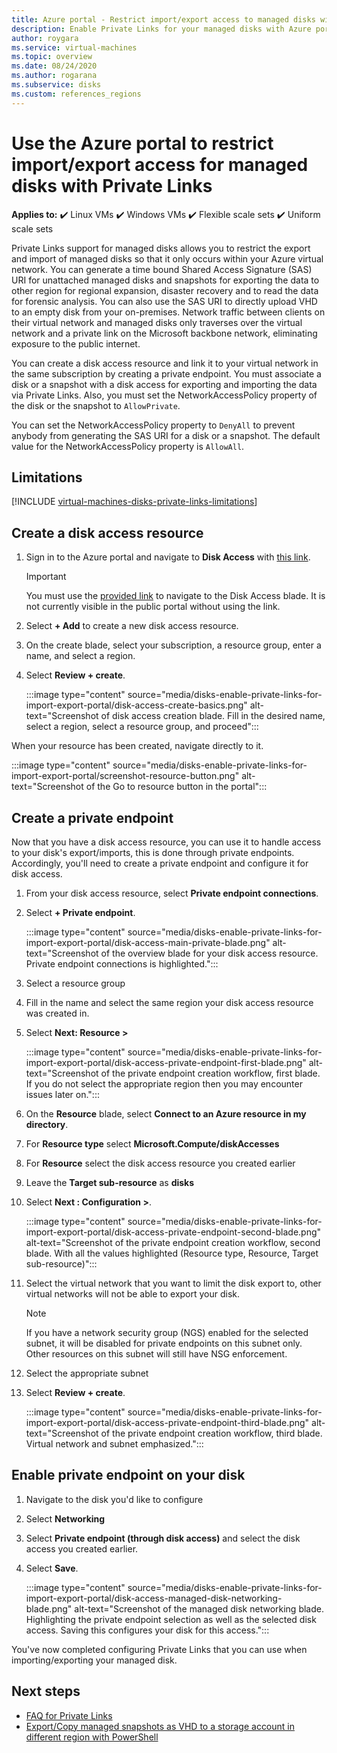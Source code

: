 ```yaml
---
title: Azure portal - Restrict import/export access to managed disks with Private Links
description: Enable Private Links for your managed disks with Azure portal. Allowing you to securely export and import disks within your virtual network.
author: roygara
ms.service: virtual-machines
ms.topic: overview
ms.date: 08/24/2020
ms.author: rogarana
ms.subservice: disks
ms.custom: references_regions
---
```


# Use the Azure portal to restrict import/export access for managed disks with Private Links

**Applies to:** :heavy_check_mark: Linux VMs :heavy_check_mark: Windows VMs :heavy_check_mark: Flexible scale sets :heavy_check_mark: Uniform scale sets

Private Links support for managed disks allows you to restrict the export and import of managed disks so that it only occurs within your Azure virtual network. You can generate a time bound Shared Access Signature (SAS) URI for unattached managed disks and snapshots for exporting the data to other region for regional expansion, disaster recovery and to read the data for forensic analysis. You can also use the SAS URI to directly upload VHD to an empty disk from your on-premises. Network traffic between clients on their virtual network and managed disks only traverses over the virtual network and a private link on the Microsoft backbone network, eliminating exposure to the public internet.

You can create a disk access resource and link it to your virtual network in the same subscription by creating a private endpoint. You must associate a disk or a snapshot with a disk access for exporting and importing the data via Private Links. Also, you must set the NetworkAccessPolicy property of the disk or the snapshot to `AllowPrivate`. 

You can set the NetworkAccessPolicy property to `DenyAll` to prevent anybody from generating the SAS URI for a disk or a snapshot. The default value for the NetworkAccessPolicy property is `AllowAll`.

## Limitations

[!INCLUDE [virtual-machines-disks-private-links-limitations](../../includes/virtual-machines-disks-private-links-limitations.md)]


## Create a disk access resource

1. Sign in to the Azure portal and navigate to **Disk Access** with [this link](https://aka.ms/disksprivatelinks).

    > [!IMPORTANT]
    > You must use the [provided link](https://aka.ms/disksprivatelinks) to navigate to the Disk Access blade. It is not currently visible in the public portal without using the link.

1. Select **+ Add** to create a new disk access resource.
1. On the create blade, select your subscription, a resource group, enter a name, and select a region.
1. Select **Review + create**.

    :::image type="content" source="media/disks-enable-private-links-for-import-export-portal/disk-access-create-basics.png" alt-text="Screenshot of disk access creation blade. Fill in the desired name, select a region, select a resource group, and proceed":::

When your resource has been created, navigate directly to it.

:::image type="content" source="media/disks-enable-private-links-for-import-export-portal/screenshot-resource-button.png" alt-text="Screenshot of the Go to resource button in the portal":::

## Create a private endpoint

Now that you have a disk access resource, you can use it to handle access to your disk's export/imports, this is done through private endpoints. Accordingly, you'll need to create a private endpoint and configure it for disk access.

1. From your disk access resource, select **Private endpoint connections**.
1. Select **+ Private endpoint**.

    :::image type="content" source="media/disks-enable-private-links-for-import-export-portal/disk-access-main-private-blade.png" alt-text="Screenshot of the overview blade for your disk access resource. Private endpoint connections is highlighted.":::

1. Select a resource group
1. Fill in the name and select the same region your disk access resource was created in.
1. Select **Next: Resource >**

    :::image type="content" source="media/disks-enable-private-links-for-import-export-portal/disk-access-private-endpoint-first-blade.png" alt-text="Screenshot of the private endpoint creation workflow, first blade. If you do not select the appropriate region then you may encounter issues later on.":::

1. On the **Resource** blade, select **Connect to an Azure resource in my directory**.
1. For **Resource type** select **Microsoft.Compute/diskAccesses**
1. For **Resource** select the disk access resource you created earlier
1. Leave the **Target sub-resource** as **disks**
1. Select **Next : Configuration >**.

    :::image type="content" source="media/disks-enable-private-links-for-import-export-portal/disk-access-private-endpoint-second-blade.png" alt-text="Screenshot of the private endpoint creation workflow, second blade. With all the values highlighted (Resource type, Resource, Target sub-resource)":::

1. Select the virtual network that you want to limit the disk export to, other virtual networks will not be able to export your disk.

    > [!NOTE]
    > If you have a network security group (NGS) enabled for the selected subnet, it will be disabled for private endpoints on this subnet only. Other resources on this subnet will still have NSG enforcement.

1. Select the appropriate subnet
1. Select **Review + create**.

    :::image type="content" source="media/disks-enable-private-links-for-import-export-portal/disk-access-private-endpoint-third-blade.png" alt-text="Screenshot of the private endpoint creation workflow, third blade. Virtual network and subnet emphasized.":::

## Enable private endpoint on your disk

1. Navigate to the disk you'd like to configure
1. Select **Networking**
1. Select **Private endpoint (through disk access)** and select the disk access you created earlier.
1. Select **Save**.

    :::image type="content" source="media/disks-enable-private-links-for-import-export-portal/disk-access-managed-disk-networking-blade.png" alt-text="Screenshot of the managed disk networking blade. Highlighting the private endpoint selection as well as the selected disk access. Saving this configures your disk for this access.":::

You've now completed configuring Private Links that you can use when importing/exporting your managed disk.

## Next steps

- [FAQ for Private Links](./faq-for-disks.md#private-links-for-securely-exporting-and-importing-managed-disks)
- [Export/Copy managed snapshots as VHD to a storage account in different region with PowerShell](/previous-versions/azure/virtual-machines/scripts/virtual-machines-powershell-sample-copy-snapshot-to-storage-account)
